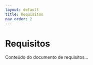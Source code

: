 ```yaml
---
layout: default
title: Requisitos
nav_order: 2
---
```


# Requisitos

Conteúdo do documento de requisitos...

